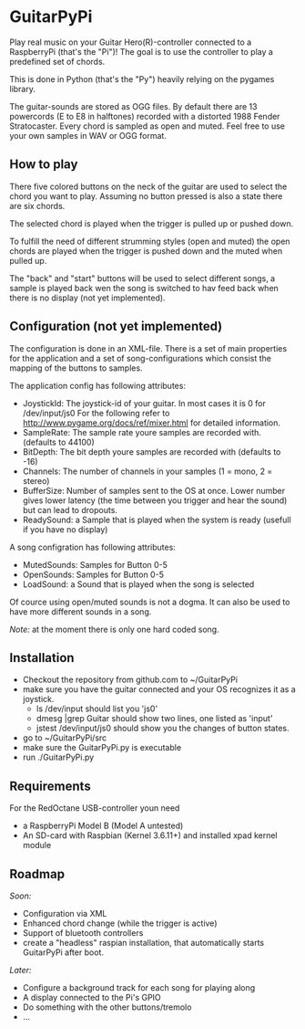 GuitarPyPi
==========

Play real music on your Guitar Hero(R)-controller connected to a RaspberryPi (that's the "Pi")!
The goal is to use the controller to play a predefined set of chords.

This is done in Python (that's the "Py") heavily relying on the pygames library.

The guitar-sounds are stored as OGG files. By default there are 13 powercords (E to E8 in halftones) recorded 
with a distorted 1988 Fender Stratocaster. Every chord is sampled as open and muted. 
Feel free to use your own samples in WAV or OGG format.

How to play
-----------
There five colored buttons on the neck of the guitar are used to select the chord you want to play. 
Assuming no button pressed is also a state there are six chords.

The selected chord is played when the trigger is pulled up or pushed down.

To fulfill the need of different strumming styles (open and muted) the open chords are played when the trigger is pushed down
and the muted when pulled up.

The "back" and "start" buttons will be used to select different songs, a sample is played back wen the song is switched to
hav feed back when there is no display (not yet implemented).


Configuration (not yet implemented)
-----------------------------------
The configuration is done in an XML-file. There is a set of main properties for the application and a set of song-configurations
which consist the mapping of the buttons to samples.

The application config has following attributes:
- JoystickId: The joystick-id of your guitar. In most cases it is 0 for /dev/input/js0
For the following refer to http://www.pygame.org/docs/ref/mixer.html for detailed information.
- SampleRate: The sample rate youre samples are recorded with. (defaults to 44100)
- BitDepth: The bit depth youre samples are recorded with (defaults to -16)
- Channels: The number of channels in your samples (1 = mono, 2 = stereo)
- BufferSize: Number of samples sent to the OS at once. Lower number gives lower latency (the time between you trigger and hear the sound) but can lead to dropouts.
- ReadySound: a Sample that is played when the system is ready (usefull if you have no display)

A song configration has following attributes:
- MutedSounds: Samples for Button 0-5
- OpenSounds: Samples for Button 0-5
- LoadSound: a Sound that is played when the song is selected

Of cource using open/muted sounds is not a dogma. It can also be used to have more different sounds in a song.

*Note:* at the moment there is only one hard coded song. 

Installation
------------
- Checkout the repository from github.com to ~/GuitarPyPi
- make sure you have the guitar connected and your OS recognizes it as a joystick.
	- ls /dev/input should list you 'js0'
	- dmesg |grep Guitar should show two lines, one listed as 'input'
	- jstest /dev/input/js0 should show you the changes of button states.
- go to ~/GuitarPyPi/src
- make sure the GuitarPyPi.py is executable
- run ./GuitarPyPi.py

Requirements
------------
For the RedOctane USB-controller youn need
- a RaspberryPi Model B (Model A untested)
- An SD-card with Raspbian (Kernel 3.6.11+) and installed xpad kernel module


Roadmap
-------
*Soon:*
- Configuration via XML
- Enhanced chord change (while the trigger is active) 
- Support of bluetooth controllers
- create a "headless" raspian installation, that automatically starts GuitarPyPi after boot.

*Later:*
- Configure a background track for each song for playing along
- A display connected to the Pi's GPIO
- Do something with the other buttons/tremolo
- ...


